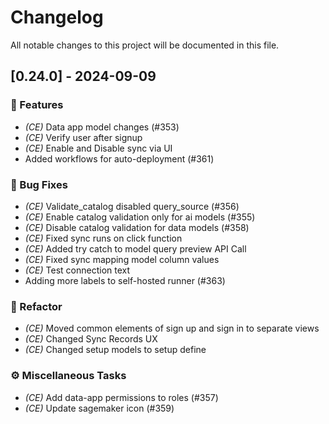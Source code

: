 # Changelog

All notable changes to this project will be documented in this file.

## [0.24.0] - 2024-09-09

### 🚀 Features

- *(CE)* Data app model changes (#353)
- *(CE)* Verify user after signup
- *(CE)* Enable and Disable sync via UI 
- Added workflows for auto-deployment (#361)

### 🐛 Bug Fixes

- *(CE)* Validate_catalog disabled query_source (#356)
- *(CE)* Enable catalog validation only for ai models (#355)
- *(CE)* Disable catalog validation for data models (#358)
- *(CE)* Fixed sync runs on click function
- *(CE)* Added try catch to model query preview API Call
- *(CE)* Fixed sync mapping model column values
- *(CE)* Test connection text
- Adding more labels to self-hosted runner (#363)

### 🚜 Refactor

- *(CE)* Moved common elements of sign up and sign in to separate views
- *(CE)* Changed Sync Records UX
- *(CE)* Changed setup models to setup define

### ⚙️ Miscellaneous Tasks

- *(CE)* Add data-app permissions to roles (#357)
- *(CE)* Update sagemaker icon (#359)

<!-- generated by git-cliff -->
